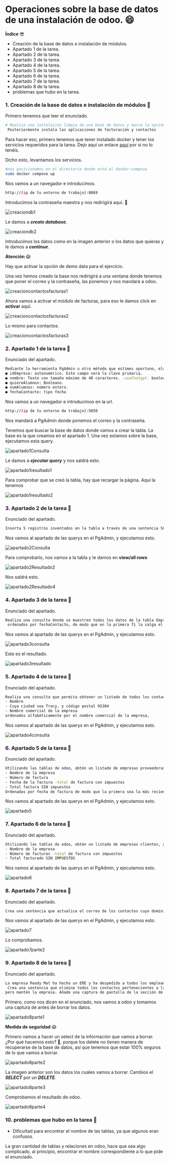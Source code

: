 # Operaciones sobre la base de datos de una instalación de odoo. 😄

**Índice** 😎

- Creación de la base de datos e instalación de módulos.
- Apartado 1 de la tarea.
- Apartado 2 de la tarea.
- Apartado 3 de la tarea.
- Apartado 4 de la tarea.
- Apartado 5 de la tarea.
- Apartado 6 de la tarea.
- Apartado 7 de la tarea.
- Apartado 8 de la tarea.
- problemas que hubo en la tarea.

### 1. Creación de la base de datos e instalación de módulos 🤗

Primero tenemos que leer el enunciado.
```bash
# Realiza una instalación limpia de una base de datos y marca la opción de “Demo data”.
 Posteriormente instala las aplicaciones de facturación y contactos
```

Para hacer eso, primero tenemos que tener instalado docker y tener los servicios requeridos para la tarea. Dejo aquí un enlace [aquí](https://github.com/cristianregueiromartinez69/Tarea_10_SXE) por si no lo tenéis.

Dicho esto, levantamos los servicios.
```bash
#nos posicionamos en el directorio donde está el docker-compose
sudo docker compose up
```

Nos vamos a un navegador e introducimos.

```bash
http://(ip de tu entorno de trabajo):8069
```

Introducimos la contraseña maestra y nos redirigirá aquí. 🙂

![creaciondb1](https://github.com/user-attachments/assets/136117ef-8e23-4168-aadc-3a48010ad71d)

Le damos a ***create database***.

![creaciondb2](https://github.com/user-attachments/assets/7362046d-6467-4f8c-9c52-e917447933ed)

Introducimos los datos como en la imagen anterior o los datos que quieras y le damos a ***continue***.

**Atención** 😱

Hay que activar la opción de demo data para el ejercicio.

Una vez hemos creado la base nos redirigirá a una ventana donde tenemos que poner el correo y la contraseña, las ponemos y nos mandará a odoo.

![creacioncontactosfacturas1](https://github.com/user-attachments/assets/315056ef-2efe-441b-a71f-f8b3395e53a4)

Ahora vamos a activar el módulo de facturas, para eso le damos click en **activar** aquí.

![creacioncontactosfacturas2](https://github.com/user-attachments/assets/aacd84bf-5bf7-4916-8220-6453a784785d)

Lo mismo para contactos.

![creacioncontactosfacturas3](https://github.com/user-attachments/assets/62dff3f7-ac7b-4781-8b2d-974943657536)



### 2. Apartado 1 de la tarea 🤗

Enunciado del apartado.

```bash
Mediante la herramienta PgAdmin u otro método que estimes oportuno, elabora y ejecuta una sentencia que cree una tabla llamada “EmpresasFCT“con los siguientes campos:
● idEmpresa: autonumérico. Este campo será la clave primaria.
● nombre: Texto con tamaño máximo de 40 caracteres. -useChatgpt: booleano, por defecto a true
● quiereAlumnos: Booleano.
● numAlumnos: número entero.
● fechaContacto: tipo fecha
```

Nos vamos a un navegador e introducimos en la url.

```bash
http://(ip de tu entorno de trabajo):5050
```
Nos mandará a PgAdmin donde ponemos el correo y la contraseña.

Tenemos que buscar la base de datos donde vamos a crear la tabla. La base es la que creamos en el apartado 1.
Una vez estamos sobre la base, ejecutamos esta query.

![apartado1Consulta](https://github.com/user-attachments/assets/f5ecc3fb-f1b8-4af5-a9ec-ebe816fc9a07)

Le damos a ***ejecutar query*** y nos saldrá esto.

![apartado1resultado1](https://github.com/user-attachments/assets/153b3f48-662e-417a-bbe5-0db6ce6c8342)

Para comprobar que se creó la tabla, hay que recargar la página. Aquí la tenemos

![apartado1resultado2](https://github.com/user-attachments/assets/8ac8627a-0ee9-4005-a9e9-6b78948ee190)

### 3. Apartado 2 de la tarea 🤗

Enunciado del apartado.

```bash
Inserta 5 registros inventados en la tabla a través de una sentencia SQL.
```

Nos vamos al apartado de las querys en el PgAdmin, y ejecutamos esto.

![apartado2Consulta](https://github.com/user-attachments/assets/bebed270-8f3f-4cd7-8895-50bb7809f4b4)

Para comprobarlo, nos vamos a la tabla y le damos en **view/all rows**

![apartado2Resultado2](https://github.com/user-attachments/assets/97c8c24f-3fbe-40cb-84aa-536443072c30)

Nos saldrá esto.

![apartado2Resultado4](https://github.com/user-attachments/assets/5e880a5a-048a-4552-9d3c-2d94b2400944)


### 4. Apartado 3 de la tarea 🤗

Enunciado del apartado.

```bash
Realiza una consulta donde se muestren todos los datos de la tabla EmpresasFCT
 ordenados por fechaContacto, de modo que en la primera fi la salga el que tenga la fecha más reciente
```

Nos vamos al apartado de las querys en el PgAdmin, y ejecutamos esto.

![apartado3consulta](https://github.com/user-attachments/assets/3203c19d-7425-4845-aba3-8067f4b2febe)

Este es el resultado.

![apartado3resultado](https://github.com/user-attachments/assets/5b42174c-ca3c-4270-8832-7211d8e30121)

### 5. Apartado 4 de la tarea 🤗

Enunciado del apartado.

```bash
Realiza una consulta que permita obtener un listado de todos los contactos de Odoo (no empresas) con la siguiente información:
- Nombre
- Cuya ciudad sea Tracy, y código postal 95304
- Nombre comercial de la empresa
ordenados alfabéticamente por el nombre comercial de la empresa,
```

Nos vamos al apartado de las querys en el PgAdmin, y ejecutamos esto.

![apartado4consulta](https://github.com/user-attachments/assets/0d809fcb-e607-415c-b07f-7fc149211540)

### 6. Apartado 5 de la tarea 🤗

Enunciado del apartado.

```bash
Utilizando las tablas de odoo, obtén un listado de empresas proveedoras, que han emitido algún reembolso (facturas rectifi cativas de proveedor)
- Nombre de la empresa
- Número de factura
- Fecha de la factura -total de factura con impuestos
- Total factura SIN impuestos
Ordenadas por fecha de factura de modo que la primera sea la más reciente.
```

Nos vamos al apartado de las querys en el PgAdmin, y ejecutamos esto.

![apartado5](https://github.com/user-attachments/assets/28bc66ad-4a28-4245-a99e-95620d9274d6)



### 7. Apartado 6 de la tarea 🤗

Enunciado del apartado.

```bash
Utilizando las tablas de odoo, obtén un listado de empresas clientes, a las que se les ha emitido más de dos facturas de venta (solo venta) confi rmadas, mostrando los siguientes datos:
- Nombre de la empresa
- Número de facturas -total de factura con impuestos
- Total facturado SIN IMPUESTOS
```

Nos vamos al apartado de las querys en el PgAdmin, y ejecutamos esto.

![apartado6](https://github.com/user-attachments/assets/725bd877-35c1-460e-a030-a4aec6779f81)


### 8. Apartado 7 de la tarea 🤗

Enunciado del apartado.

```bash
Crea una sentencia que actualice el correo de los contactos cuyo dominio es @bilbao.example.com a @bilbao.bizkaia.neus
```

Nos vamos al apartado de las querys en el PgAdmin, y ejecutamos esto.

![apartado7](https://github.com/user-attachments/assets/66cfe599-4612-4c79-94ed-203f41f7005a)

Lo comprobamos.

![apartado7parte2](https://github.com/user-attachments/assets/5a521da3-8b43-4b04-ae2b-7a6000052ae2)


### 9. Apartado 8 de la tarea 🤗

Enunciado del apartado.

```bash
La empresa Ready Mat ha hecho un ERE y ha despedido a todos los empleados que tenías como contacto.
 Crea una sentencia que elimine todos los contactos pertenecientes a la empresa “Ready Mat”,
pero mantén la empresa. Añade una captura de pantalla de la sección de contactos de odoo con Ready Mat antes y después.
```

Primero, como nos dicen en el enunciado, nos vamos a odoo y tomamos una captura de antes de borrar los datos.

![apartado8parte1](https://github.com/user-attachments/assets/792189db-12d5-441a-a7cb-61e17ddbc75b)

**Medida de seguridad** 😱

Primero vamos a hacer un select de la información que vamos a borrar. ¿Por qué hacemos esto? 🤔, porque los delete no tienen manera de recuperarse de la base de datos, así que tenemos que estar 100% seguros de lo que vamos a borrar.

![apartado8parte2](https://github.com/user-attachments/assets/7307fc96-8a40-4029-a471-919a97842c2f)

La imagen anterior son los datos los cuales vamos a borrar. Cambios el ***SELECT*** por un ***DELETE***.

![apartado8parte3](https://github.com/user-attachments/assets/59922855-6c97-4eba-b528-ae7d3c37d046)

Comprobamos el resultado de odoo.

![apartado8parte4](https://github.com/user-attachments/assets/631952d7-e00a-41af-92cc-b02d09b83a3c)

### 10. problemas que hubo en la tarea 🤗

- Dificultad para encontrar el nombre de las tablas, ya que algunos eran confusos.

La gran cantidad de tablas y relaciones en odoo, hace que sea algo complicado, al principio, encontrar el nombre correspondiente a lo que pide el enunciado.




